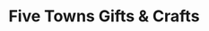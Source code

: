 ---
title: "Five Towns Gifts & Crafts"
url: /cedarhurst/five-towns-gifts-und-crafts/
shop: Andenken
---